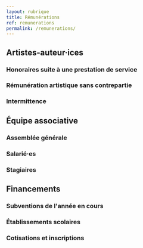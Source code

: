 ```yaml
---
layout: rubrique
title: Rémunérations
ref: remunerations
permalink: /remunerations/
---
```

## Artistes-auteur·ices
### Honoraires suite à une prestation de service
### Rémunération artistique sans contrepartie
### Intermittence
## Équipe associative
### Assemblée générale
### Salarié·es
### Stagiaires
## Financements
### Subventions de l'année en cours
### Établissements scolaires
### Cotisations et inscriptions